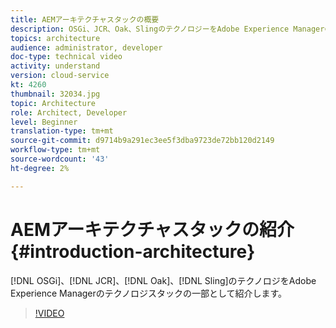 ```yaml
---
title: AEMアーキテクチャスタックの概要
description: OSGi、JCR、Oak、SlingのテクノロジーをAdobe Experience Managerのテクノロジースタックの一部として紹介します。
topics: architecture
audience: administrator, developer
doc-type: technical video
activity: understand
version: cloud-service
kt: 4260
thumbnail: 32034.jpg
topic: Architecture
role: Architect, Developer
level: Beginner
translation-type: tm+mt
source-git-commit: d9714b9a291ec3ee5f3dba9723de72bb120d2149
workflow-type: tm+mt
source-wordcount: '43'
ht-degree: 2%

---
```



# AEMアーキテクチャスタックの紹介{#introduction-architecture}

[!DNL OSGi]、[!DNL JCR]、[!DNL Oak]、[!DNL Sling]のテクノロジをAdobe Experience Managerのテクノロジスタックの一部として紹介します。

>[!VIDEO](https://video.tv.adobe.com/v/32034/?quality=12&learn=on)